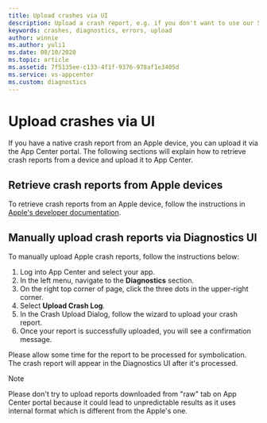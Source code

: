 ```yaml
---
title: Upload crashes via UI
description: Upload a crash report, e.g. if you don't want to use our SDK or develop for a custom platform.
keywords: crashes, diagnostics, errors, upload
author: winnie
ms.author: yuli1
ms.date: 08/10/2020
ms.topic: article
ms.assetid: 7f5135ee-c133-4f1f-9376-978af1e3405d
ms.service: vs-appcenter
ms.custom: diagnostics
---
```


# Upload crashes via UI

If you have a native crash report from an Apple device, you can upload it via the App Center portal. The following sections will explain how to retrieve crash reports from a device and upload it to App Center.


## Retrieve crash reports from Apple devices
To retrieve crash reports from an Apple device, follow the instructions in [Apple's developer documentation](https://developer.apple.com/documentation/xcode/diagnosing_issues_using_crash_reports_and_device_logs/acquiring_crash_reports_and_diagnostic_logs).

## Manually upload crash reports via Diagnostics UI
To manually upload Apple crash reports, follow the instructions below:

1. Log into App Center and select your app.
2. In the left menu, navigate to the **Diagnostics** section.
3. On the right top corner of page, click the three dots in the upper-right corner.
4. Select **Upload Crash Log**.
5. In the Crash Upload Dialog, follow the wizard to upload your crash report.
6. Once your report is successfully uploaded, you will see a confirmation message.

Please allow some time for the report to be processed for symbolication. The crash report will appear in the Diagnostics UI after it's processed.

> [!NOTE]
> Please don't try to upload reports downloaded from "raw" tab on App Center portal because it could lead to unpredictable results as it uses internal format which is different from the Apple's one.

